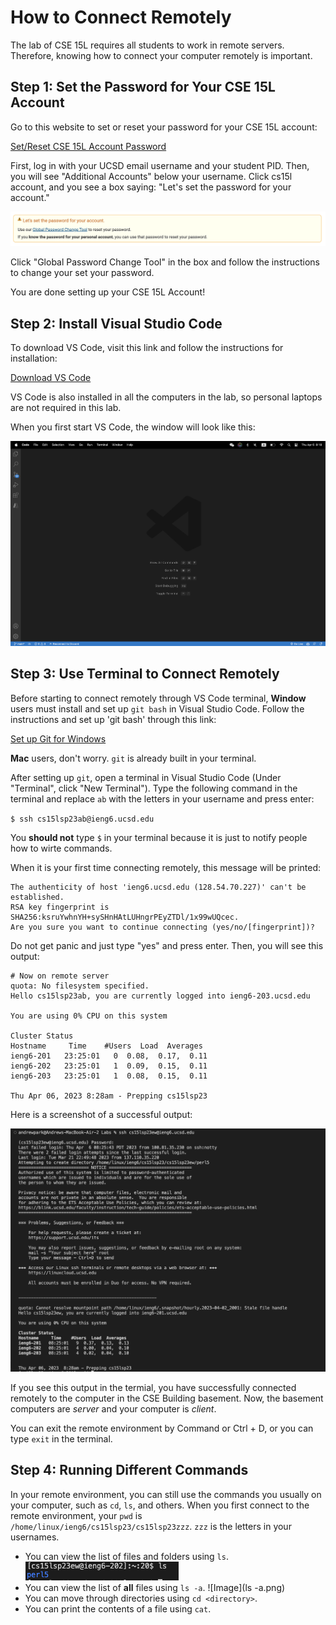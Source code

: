 # How to Connect Remotely
The lab of CSE 15L requires all students to work in remote servers. Therefore, knowing how to connect your computer remotely is important. 
## Step 1: Set the Password for Your CSE 15L Account
Go to this website to set or reset your password for your CSE 15L account: 

[Set/Reset CSE 15L Account Password](https://sdacs.ucsd.edu/~icc/index.php)

First, log in with your UCSD email username and your student PID. Then, you will see "Additional Accounts" below your username. Click cs15l account, and you see a box saying: "Let's set the password for your account."

![Image](ResetPassword.png)

Click "Global Password Change Tool" in the box and follow the instructions to change your set your password. 

You are done setting up your CSE 15L Account!

## Step 2: Install Visual Studio Code
To download VS Code, visit this link and follow the instructions for installation: 

[Download VS Code](https://code.visualstudio.com/download)

VS Code is also installed in all the computers in the lab, so personal laptops are not required in this lab. 

When you first start VS Code, the window will look like this: 


![Image](VSCodeScreen2.png)

## Step 3: Use Terminal to Connect Remotely
Before starting to connect remotely through VS Code terminal, **Window** users must install and set up `git bash` in Visual Studio Code. Follow the instructions and set up 'git bash' through this link: 

[Set up Git for Windows](https://gitforwindows.org/)

**Mac** users, don't worry. `git` is already built in your terminal. 

After setting up `git`, open a terminal in Visual Studio Code (Under "Terminal", click "New Terminal"). Type the following command in the terminal and replace `ab` with the letters in your username and press enter: 

`$ ssh cs15lsp23ab@ieng6.ucsd.edu`

You **should not** type `$` in your terminal because it is just to notify people how to wirte commands. 

When it is your first time connecting remotely, this message will be printed: 
```
The authenticity of host 'ieng6.ucsd.edu (128.54.70.227)' can't be established.
RSA key fingerprint is SHA256:ksruYwhnYH+sySHnHAtLUHngrPEyZTDl/1x99wUQcec.
Are you sure you want to continue connecting (yes/no/[fingerprint])?
```

Do not get panic and just type "yes" and press enter. Then, you will see this output: 
```
# Now on remote server
quota: No filesystem specified.
Hello cs15lsp23ab, you are currently logged into ieng6-203.ucsd.edu

You are using 0% CPU on this system

Cluster Status 
Hostname     Time    #Users  Load  Averages  
ieng6-201   23:25:01   0  0.08,  0.17,  0.11
ieng6-202   23:25:01   1  0.09,  0.15,  0.11
ieng6-203   23:25:01   1  0.08,  0.15,  0.11

Thu Apr 06, 2023 8:28am - Prepping cs15lsp23
```
Here is a screenshot of a successful output: 

![Image](SuccessfulOutput.png)

If you see this output in the termial, you have successfully connected remotely to the computer in the CSE Building basement. Now, the basement computers are _server_ and your computer is _client_. 

You can exit the remote environment by Command or Ctrl + D, or you can type `exit` in the terminal. 

## Step 4: Running Different Commands
In your remote environment, you can still use the commands you usually on your computer, such as `cd`, `ls`, and others. When you first connect to the remote environment, your `pwd` is `/home/linux/ieng6/cs15lsp23/cs15lsp23zzz`. `zzz` is the letters in your usernames.

* You can view the list of files and folders using `ls`.
![Image](ls.png)
* You can view the list of **all** files using `ls -a`.
![Image](ls -a.png)
* You can move through directories using `cd <directory>`.
* You can print the contents of a file using `cat`. 
